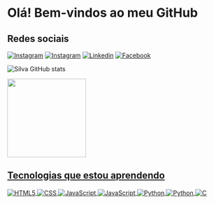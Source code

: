 # Olá! Bem-vindos ao meu GitHub


## Redes sociais
[![Instagram](https://img.shields.io/badge/YouTube-FF0000?style=for-the-badge&logo=youtube&logoColor=white)](https://youtube.com/@Gasparelementary/featured)
[![Instagram](https://img.shields.io/badge/Instagram-E4405F?style=for-the-badge&logo=instagram&logoColor=white)](https://instagram.com/gasparjose_silva)
[![Linkedin](https://img.shields.io/badge/LinkedIn-0077B5?style=for-the-badge&logo=linkedin&logoColor=white)](https://linkedin.com/in/gaspar-josé-da-silva/)
[![Facebook](https://img.shields.io/badge/Facebook-1877F2?style=for-the-badge&logo=facebook&logoColor=white)](https://facebook.com/profile.php?id=100086544815469)

![Silva GitHub stats](https://github-readme-stats.vercel.app/api?username=gaspardasilva12&show_icons=true&theme=dracula&count_private=true)
<div>
<a href="https://github.com/gaspardasilva12">
<img height="180em" src="https://github-readme-stats.vercel.app/api/top-langs/?username=gaspardasilva12&layout=compact&langs_count=7&theme=dracula"/>
</div>

## Tecnologias que estou aprendendo

<div style="display: inline_block">
  <img align="center" alt="HTML5" src="https://img.shields.io/badge/HTML5-E34F26?style=for-the-badge&logo=html5&logoColor=white" />
  <img align="center" alt="CSS" src="https://img.shields.io/badge/CSS3-1572B6?style=for-the-badge&logo=css3&logoColor=white" />
  <img align="center" alt="JavaScript" src="https://img.shields.io/badge/JavaScript-F7DF1E?style=for-the-badge&logo=javascript&logoColor=black" />
  <img align="center" alt="JavaScript" src="https://img.shields.io/badge/React-20232A?style=for-the-badge&logo=react&logoColor=61DAFB" />
  <img align="center" alt="Python" src="https://img.shields.io/badge/Python-14354C?style=for-the-badge&logo=python&logoColor=white" />
  <img align="center" alt="Python" src="https://img.shields.io/badge/Flask-000000?style=for-the-badge&logo=flask&logoColor=white" />
  <img align="center" alt="C" src="https://img.shields.io/badge/C-00599C?style=for-the-badge&logo=c&logoColor=white" />
</div><br/>
